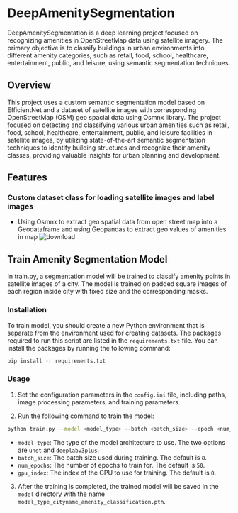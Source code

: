 # DeepAmenitySegmentation
DeepAmenitySegmentation is a deep learning project focused on recognizing amenities in OpenStreetMap data using satellite imagery. The primary objective is to classify buildings in urban environments into different amenity categories, such as retail, food, school, healthcare, entertainment, public, and leisure, using semantic segmentation techniques.

## Overview
This project uses a custom semantic segmentation model based on EfficientNet and a dataset of satellite images with corresponding OpenStreetMap (OSM) geo spacial data using Osmnx library. The project focused on detecting and classifying various urban amenities such as retail, food, school, healthcare, entertainment, public, and leisure facilities in satellite images, by utilizing state-of-the-art semantic segmentation techniques to identify building structures and recognize their amenity classes, providing valuable insights for urban planning and development.

## Features
### Custom dataset class for loading satellite images and label images
- Using Osmnx to extract geo spatial data from open street map into a Geodataframe and using Geopandas to extract geo values of amenities in map
![download](https://user-images.githubusercontent.com/92146886/219333765-b746ee07-e997-42bd-b49d-64c31464274a.png)

## Train Amenity Segmentation Model

In train.py, a segmentation model will be trained to classify amenity points in satellite images of a city. The model is trained on padded square images of each region inside city with fixed size and the corresponding masks.

### Installation

To train model, you should create a new Python environment that is separate from the environment used for creating datasets. The packages required to run this script are listed in the `requirements.txt` file. You can install the packages by running the following command:

```bash
pip install -r requirements.txt
```

### Usage

1. Set the configuration parameters in the `config.ini` file, including paths, image processing parameters, and training parameters.

2. Run the following command to train the model:

```bash
python train.py --model <model_type> --batch <batch_size> --epoch <num_epochs> --gpu <gpu_index>
```

- `model_type`: The type of the model architecture to use. The two options are `unet` and `deeplabv3plus`.
- `batch_size`: The batch size used during training. The default is `8`.
- `num_epochs`: The number of epochs to train for. The default is `50`.
- `gpu_index`: The index of the GPU to use for training. The default is `0`.

3. After the training is completed, the trained model will be saved in the `model` directory with the name `model_type_cityname_amenity_classification.pth`.
